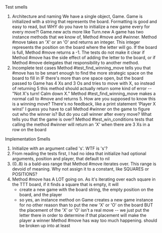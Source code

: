Test smells
1. Architecture and naming
  We have a single object, Game. Game is initialized with a string that represents the board.
    Formatting is good and easy to read, but WHY do you have to initialize a new game every for every move?! Game.new acts more like Turn.new
  A game has two instance methods that we know of, Method #move and #winner.
  Method #move takes an 'X' or an 'O' and returns an integer. This integer represents the position on the board where the letter will go.
  If the board is full, Method #move returns a -1.
  The tests do not make it clear if Method #move has the side effect of
  adding the letter to the board, or if Method #move delegates that
  responsibility to another method.
2. Incomplete test cases
  Method #test_find_winning_move tells you that #move has to be
    smart enough to find the more strategic space on the board
    to fill in IF there's more than one space open, but the board
    passed to Game has 4 Xs and 3 Os and tries to move with X,
    so instead of returning 5 this method should actually return
    some kind of error -- "Not X's turn! Calm down X."
    Method #test_find_winning_move makes a normal call to #move and
    returns 5. How are you supposed to know this is a winning move?
    There's no feedback, like a print statement 'Player X wins!'
    I guess you have to call Method #winner on the game to figure out who
    the winner is? But do you call winner after every move?
    What tells you that the game is over?
  Method #test_win_conditions tests that calling the method #winner
    will return an 'X' when there are 3 Xs in a row on the board

Implementation Smells
1. Initialize with an argument called 's'. WTF is 's'?
2. From reading the tests first, I had no idea that initialize
    had optional arguments, position and player, that default to nil
3. (0..8) is a bald-ass range that Method #move iterates over.
    This range is devoid of meaning. Why not assign it to a constant,
    like SQUARES or POSITIONS?
4. Method #move has A LOT going on. As it's iterating over each square in the
    TTT board, if it finds a square that is empty, it will
    - create a new game with the board string, the empty position
      on the board, and the player
    - so yes, an instance method on Game creates a new game instance
      for no other reason than to put the new 'X' or 'O' on the board
      BUT the placement of the 'X' or 'O' isn't a real move -- we just
      put the letter there in order to determine if that placement will
      make the player a winner
    Method #move has way too much happening. should be broken up into at least
